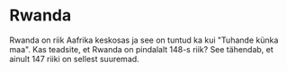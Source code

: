 # Rwanda

Rwanda on riik Aafrika keskosas ja see on tuntud ka kui "Tuhande künka maa". Kas
teadsite, et Rwanda on pindalalt 148-s riik? See tähendab, et ainult 147 riiki
on sellest suuremad.
